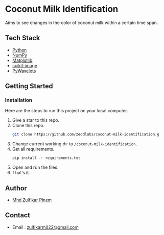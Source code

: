 # Coconut Milk Identification

Aims to see changes in the color of coconut milk within a certain time span.

## Tech Stack

- [Python](https://www.python.org/)
- [NumPy](https://numpy.org/)
- [Matplotlib](https://matplotlib.org/)
- [scikit-image](https://scikit-image.org/)
- [PyWavelets](https://github.com/PyWavelets/pywt)

## Getting Started

### Installation

Here are the steps to run this project on your local computer.

1. Give a star to this repo.
2. Clone this repo.
   ```sh
   git clone https://github.com/zeddlabs/coconut-milk-identification.git
   ```
3. Change current working dir to `/coconut-milk-identification`.
4. Get all requirements.
   ```sh
   pip install -r requirements.txt
   ```
5. Open and run the files.
6. That's it.

## Author

- [Mhd Zulfikar Pinem](https://github.com/zeddlabs)

## Contact

- Email : zulfikarm022@gmail.com
